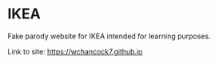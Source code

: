 # IKEA
Fake parody website for IKEA intended for learning purposes.

Link to site: <a href="https://wchancock7.github.io" target="_blank" title="Site">https://wchancock7.github.io</a>
